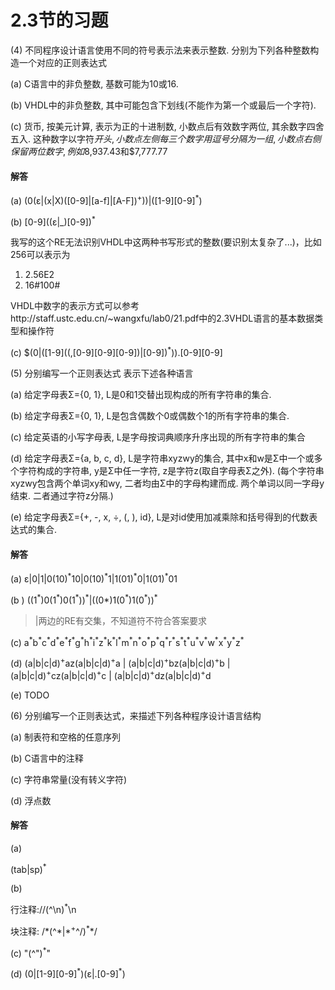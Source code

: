 # 2.3节的习题

(4) 不同程序设计语言使用不同的符号表示法来表示整数. 分别为下列各种整数构造一个对应的正则表达式

(a) C语言中的非负整数, 基数可能为10或16.

(b) VHDL中的非负整数, 其中可能包含下划线(不能作为第一个或最后一个字符).

(c) 货币, 按美元计算, 表示为正的十进制数, 小数点后有效数字两位, 其余数字四舍五入. 这种数字以字符$开头, 小数点左侧每三个数字用逗号分隔为一组, 小数点右侧保留两位数字, 例如$8,937.43和$7,777.77

#### 解答

(a) (0(ε|(x|X)(\[0-9\]|\[a-f\]|\[A-F\])<sup>+</sup>))|(\[1-9\]\[0-9\]<sup>\*</sup>)

(b) \[0-9\]((ε|_)\[0-9\])<sup>*</sup>


我写的这个RE无法识别VHDL中这两种书写形式的整数(要识别太复杂了...)，比如256可以表示为
1. 2.56E2
2. 16#100#

VHDL中数字的表示方式可以参考http://staff.ustc.edu.cn/~wangxfu/lab0/21.pdf中的2.3VHDL语言的基本数据类型和操作符

(c) $(0|(\[1-9\]((,\[0-9\]\[0-9\]\[0-9\])|\[0-9\])<sup>*</sup>)).\[0-9\]\[0-9\]



(5) 分别编写一个正则表达式 表示下述各种语言

(a) 给定字母表Σ={0, 1}, L是0和1交替出现构成的所有字符串的集合.

(b) 给定字母表Σ={0, 1}, L是包含偶数个0或偶数个1的所有字符串的集合.

(c) 给定英语的小写字母表, L是字母按词典顺序升序出现的所有字符串的集合

(d) 给定字母表Σ={a, b, c, d}, L是字符串xyzwy的集合, 其中x和w是Σ中一个或多个字符构成的字符串, y是Σ中任一字符, z是字符z(取自字母表Σ之外). (每个字符串xyzwy包含两个单词xy和wy, 二者均由Σ中的字母构建而成. 两个单词以同一字母y结束. 二者通过字符z分隔.)

(e) 给定字母表Σ={+, -, x, ÷, (, ), id}, L是对id使用加减乘除和括号得到的代数表达式的集合.



#### 解答

(a)  ε|0|1|0(10)<sup>\*</sup>10|0(10)<sup>\*</sup>1|1(01)<sup>\*</sup>0|1(01)<sup>\*</sup>01

(b ) ((1<sup>\*</sup>)0(1<sup>\*</sup>)0(1<sup>\*</sup>))<sup>\*</sup>|((0*)1(0<sup>\*</sup>)1(0<sup>\*</sup>))<sup>\*</sup>

> |两边的RE有交集，不知道符不符合答案要求

(c) a<sup>\*</sup>b<sup>\*</sup>c<sup>\*</sup>d<sup>\*</sup>e<sup>\*</sup>f<sup>\*</sup>g<sup>\*</sup>h<sup>\*</sup>i<sup>\*</sup>z<sup>\*</sup>k<sup>\*</sup>l<sup>\*</sup>m<sup>\*</sup>n<sup>\*</sup>o<sup>\*</sup>p<sup>\*</sup>q<sup>\*</sup>r<sup>\*</sup>s<sup>\*</sup>t<sup>\*</sup>u<sup>\*</sup>v<sup>\*</sup>w<sup>\*</sup>x<sup>\*</sup>y<sup>\*</sup>z<sup>\*</sup>

(d) (a|b|c|d)<sup>+</sup>az(a|b|c|d)<sup>+</sup>a | (a|b|c|d)<sup>+</sup>bz(a|b|c|d)<sup>+</sup>b | (a|b|c|d)<sup>+</sup>cz(a|b|c|d)<sup>+</sup>c | (a|b|c|d)<sup>+</sup>dz(a|b|c|d)<sup>+</sup>d

(e) TODO



(6) 分别编写一个正则表达式，来描述下列各种程序设计语言结构

(a) 制表符和空格的任意序列

(b) C语言中的注释

(c) 字符串常量(没有转义字符)

(d) 浮点数

#### 解答

(a) 

(tab|sp)<sup>*</sup>


(b) 

行注释://(^\n)<sup>*</sup>\n


块注释: /\*(^\*|\*<sup>+</sup>^/)<sup>*</sup>\*/

(c) "(^")<sup>*</sup>"

(d) (0|\[1-9\]\[0-9\]<sup>\*</sup>)(ε|.\[0-9\]<sup>\*</sup>)
